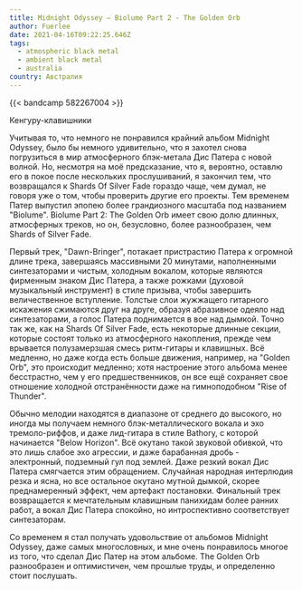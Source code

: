 ```yaml
---
title: Midnight Odyssey — Biolume Part 2 - The Golden Orb
author: Fuerlee
date: 2021-04-16T09:22:25.646Z
tags:
  - atmospheric black metal
  - ambient black metal
  - australia
country: Австралия
---
```

{{< bandcamp 582267004 >}}

Кенгуру-клавишники



Учитывая то, что немного не понравился крайний альбом Midnight Odyssey, было бы немного удивительно, что я захотел снова погрузиться в мир атмосферного блэк-метала Дис Патера с новой волной. Но, несмотря на моё предсказание, что я, вероятно, оставлю его в покое после нескольких прослушиваний, я закончил тем, что возвращался к Shards Of Silver Fade гораздо чаще, чем думал, не говоря уже о том, чтобы проверить другие его проекты. Тем временем Патер выпустил эпопею более грандиозного масштаба под названием "Biolume". Biolume Part 2: The Golden Orb имеет свою долю длинных, атмосферных треков, но он, безусловно, более разнообразен, чем Shards of Silver Fade.



Первый трек, "Dawn-Bringer", потакает пристрастию Патера к огромной длине трека, завершаясь массивными 20 минутами, наполненными синтезаторами и чистым, холодным вокалом, которые являются фирменным знаком Дис Патера, а также рожками (духовой музыкальный инструмент) в стиле призыва, чтобы завершить величественное вступление. Толстые слои жужжащего гитарного искажения сжимаются друг на друге, образуя абразивное одеяло над синтезаторами, а голос Патера поднимается в вое над дымкой. Точно так же, как на Shards Of Silver Fade, есть некоторые длинные секции, которые состоят только из атмосферного накопления, прежде чем врывается полузамерзшая смесь ритм-гитары и клавишных. Всё медленно, но даже когда есть больше движения, например, на "Golden Orb", это происходит медленно; хотя настроение этого альбома менее бесстрастно, чем у его предшественников, он все ещё сохраняет свое отношение холодной отстранённости даже на гимноподобном "Rise of Thunder".



Обычно мелодии находятся в диапазоне от среднего до высокого, но иногда мы получаем немного блэк-металлического вокала и эхо тремоло-риффов, и даже лид-гитара в стиле Bathory, с которой начинается "Below Horizon". Всё окутано такой звуковой обивкой, что это лишь слабое эхо агрессии, и даже барабанная дробь - электронный, подземный гул под землей. Даже резкий вокал Дис Патера смягчается этим обращением. Случайная народная интерлюдия резка и ясна, но все остальное окутано мутной дымкой, скорее преднамеренный эффект, чем артефакт постановки. Финальный трек возвращается к мечтательным клавишным панихидам более ранних работ, а вокал Дис Патера спокойно, но интроспективно соответствует синтезаторам.



Со временем я стал получать удовольствие от альбомов Midnight Odyssey, даже самых многословных, и мне очень понравилось многое из того, что сделал Дис Патер на этом альбоме. The Golden Orb разнообразен и оптимистичен, чем прошлые труды, и определенно стоит послушать.